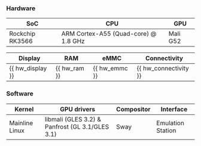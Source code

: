 ### Hardware
| SoC | CPU | GPU |
| -- | -- | -- |
| Rockchip RK3566 | ARM Cortex-A55 (Quad-core) @ 1.8 GHz | Mali G52 |

| Display | RAM | eMMC | Connectivity |
| -- | -- | -- | -- |
| {{ hw_display }} | {{ hw_ram }} | {{ hw_emmc }} | {{ hw_connectivity }} |

### Software

| Kernel | GPU drivers | Compositor | Interface |
| -- | -- | -- | -- |
| Mainline Linux | libmali (GLES 3.2) & Panfrost (GL 3.1/GLES 3.1) | Sway | Emulation Station |

